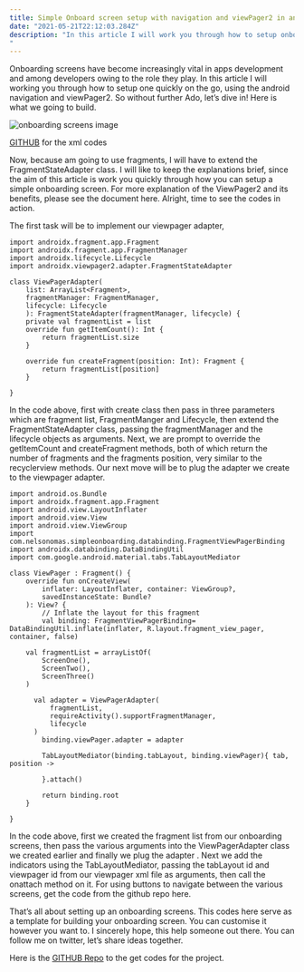 ```yaml
---
title: Simple Onboard screen setup with navigation and viewPager2 in android.
date: "2021-05-21T22:12:03.284Z"
description: "In this article I will work you through how to setup onboarding screen in android with indicator quickly on the go.
"
---
```


Onboarding screens have become increasingly vital in apps development and among developers owing to the role they play. In this article I will working you through how to setup one quickly on the go, using the android navigation and viewPager2. So without further Ado, let’s dive in!
Here is what we going to build.

![onboarding screens image](./img/onboarding_screen.jpeg)

[GITHUB](https://github.com/jirois/SimpleOnboardingScreens) for the xml codes

Now, because am going to use fragments, I will have to extend the FragmentStateAdapter class. I will like to keep the explanations brief, since the aim of this article is work you quickly through how you can setup a simple onboarding screen. For more explanation of the ViewPager2 and its benefits, please see the document here. Alright, time to see the codes in action.

The first task will be to implement our viewpager adapter,

```
import androidx.fragment.app.Fragment
import androidx.fragment.app.FragmentManager
import androidx.lifecycle.Lifecycle
import androidx.viewpager2.adapter.FragmentStateAdapter

class ViewPagerAdapter(
    list: ArrayList<Fragment>,
    fragmentManager: FragmentManager,
    lifecycle: Lifecycle
    ): FragmentStateAdapter(fragmentManager, lifecycle) {
    private val fragmentList = list
    override fun getItemCount(): Int {
        return fragmentList.size
    }

    override fun createFragment(position: Int): Fragment {
        return fragmentList[position]
    }

}
```

In the code above, first with create class then pass in three parameters which are fragment list, FragmentManger and Lifecycle, then extend the FragmentStateAdapter class, passing the fragmentManager and the lifecycle objects as arguments. Next, we are prompt to override the getItemCount and createFragment methods, both of which return the number of fragments and the fragments position, very similar to the recyclerview methods. Our next move will be to plug the adapter we create to the viewpager adapter.

```
import android.os.Bundle
import androidx.fragment.app.Fragment
import android.view.LayoutInflater
import android.view.View
import android.view.ViewGroup
import com.nelsonomas.simpleonboarding.databinding.FragmentViewPagerBinding
import androidx.databinding.DataBindingUtil
import com.google.android.material.tabs.TabLayoutMediator

class ViewPager : Fragment() {
    override fun onCreateView(
        inflater: LayoutInflater, container: ViewGroup?,
        savedInstanceState: Bundle?
    ): View? {
        // Inflate the layout for this fragment
        val binding: FragmentViewPagerBinding= DataBindingUtil.inflate(inflater, R.layout.fragment_view_pager, container, false)

    val fragmentList = arrayListOf(
        ScreenOne(),
        ScreenTwo(),
        ScreenThree()
    )

      val adapter = ViewPagerAdapter(
          fragmentList,
          requireActivity().supportFragmentManager,
          lifecycle
      )
        binding.viewPager.adapter = adapter

        TabLayoutMediator(binding.tabLayout, binding.viewPager){ tab, position ->

        }.attach()

        return binding.root
    }

}
```

In the code above, first we created the fragment list from our onboarding screens, then pass the various arguments into the ViewPagerAdapter class we created earlier and finally we plug the adapter . Next we add the indicators using the TabLayoutMediator, passing the tabLayout id and viewpager id from our viewpager xml file as arguments, then call the onattach method on it. For using buttons to navigate between the various screens, get the code from the github repo here.

That’s all about setting up an onboarding screens. This codes here serve as a template for building your onboarding screen. You can customise it however you want to. I sincerely hope, this help someone out there. You can follow me on twitter, let’s share ideas together.

Here is the [GITHUB Repo](https://github.com/jirois/SimpleOnboardingScreens) to the get codes for the project.
